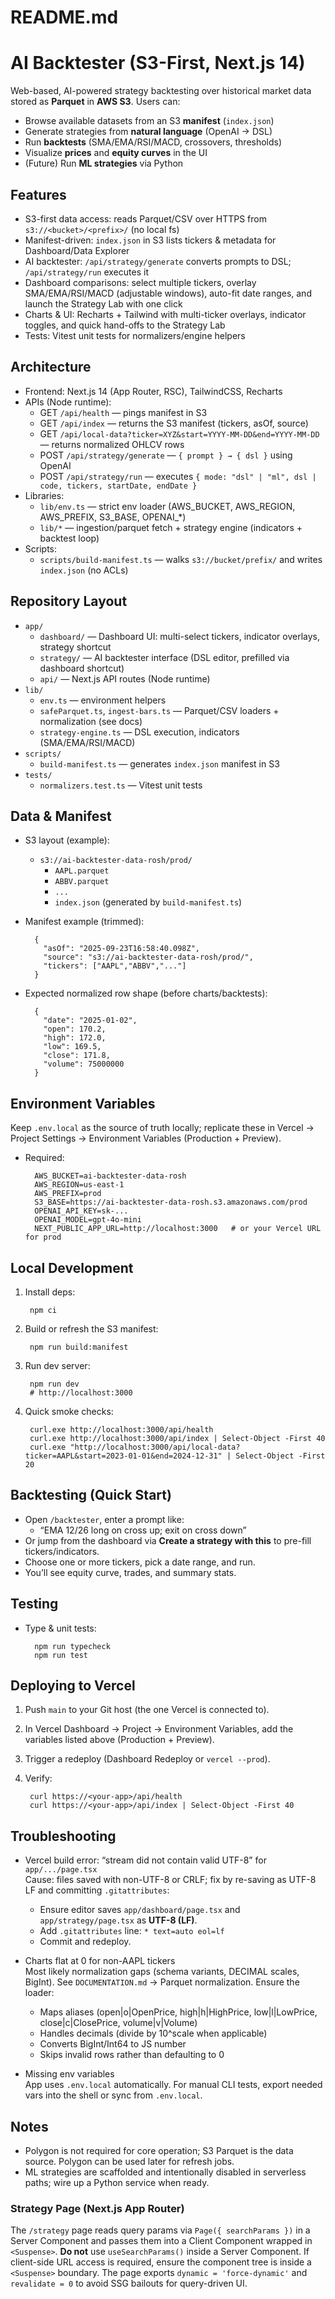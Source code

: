 # README.md

# AI Backtester (S3-First, Next.js 14)

Web-based, AI-powered strategy backtesting over historical market data stored as **Parquet** in **AWS S3**. Users can:
- Browse available datasets from an S3 **manifest** (`index.json`)
- Generate strategies from **natural language** (OpenAI → DSL)
- Run **backtests** (SMA/EMA/RSI/MACD, crossovers, thresholds)
- Visualize **prices** and **equity curves** in the UI
- (Future) Run **ML strategies** via Python

## Features

- S3-first data access: reads Parquet/CSV over HTTPS from `s3://<bucket>/<prefix>/` (no local fs)
- Manifest-driven: `index.json` in S3 lists tickers & metadata for Dashboard/Data Explorer
- AI backtester: `/api/strategy/generate` converts prompts to DSL; `/api/strategy/run` executes it
- Dashboard comparisons: select multiple tickers, overlay SMA/EMA/RSI/MACD (adjustable windows), auto-fit date ranges, and launch the Strategy Lab with one click
- Charts & UI: Recharts + Tailwind with multi-ticker overlays, indicator toggles, and quick hand-offs to the Strategy Lab
- Tests: Vitest unit tests for normalizers/engine helpers

## Architecture

- Frontend: Next.js 14 (App Router, RSC), TailwindCSS, Recharts
- APIs (Node runtime):
    - GET `/api/health` — pings manifest in S3
    - GET `/api/index` — returns the S3 manifest (tickers, asOf, source)
    - GET `/api/local-data?ticker=XYZ&start=YYYY-MM-DD&end=YYYY-MM-DD` — returns normalized OHLCV rows
    - POST `/api/strategy/generate` — `{ prompt } → { dsl }` using OpenAI
    - POST `/api/strategy/run` — executes `{ mode: "dsl" | "ml", dsl | code, tickers, startDate, endDate }`
- Libraries:
    - `lib/env.ts` — strict env loader (AWS_BUCKET, AWS_REGION, AWS_PREFIX, S3_BASE, OPENAI_*)
    - `lib/*` — ingestion/parquet fetch + strategy engine (indicators + backtest loop)
- Scripts:
    - `scripts/build-manifest.ts` — walks `s3://bucket/prefix/` and writes `index.json` (no ACLs)

## Repository Layout

- `app/`
    - `dashboard/` — Dashboard UI: multi-select tickers, indicator overlays, strategy shortcut
    - `strategy/` — AI backtester interface (DSL editor, prefilled via dashboard shortcut)
    - `api/` — Next.js API routes (Node runtime)
- `lib/`
    - `env.ts` — environment helpers
    - `safeParquet.ts`, `ingest-bars.ts` — Parquet/CSV loaders + normalization (see docs)
    - `strategy-engine.ts` — DSL execution, indicators (SMA/EMA/RSI/MACD)
- `scripts/`
    - `build-manifest.ts` — generates `index.json` manifest in S3
- `tests/`
    - `normalizers.test.ts` — Vitest unit tests

## Data & Manifest

- S3 layout (example):
    - `s3://ai-backtester-data-rosh/prod/`
        - `AAPL.parquet`
        - `ABBV.parquet`
        - `...`
        - `index.json`  (generated by `build-manifest.ts`)

- Manifest example (trimmed):

        {
          "asOf": "2025-09-23T16:58:40.098Z",
          "source": "s3://ai-backtester-data-rosh/prod/",
          "tickers": ["AAPL","ABBV","..."]
        }

- Expected normalized row shape (before charts/backtests):

        {
          "date": "2025-01-02",
          "open": 170.2,
          "high": 172.0,
          "low": 169.5,
          "close": 171.8,
          "volume": 75000000
        }

## Environment Variables

Keep `.env.local` as the source of truth locally; replicate these in Vercel → Project Settings → Environment Variables (Production + Preview).

- Required:

        AWS_BUCKET=ai-backtester-data-rosh
        AWS_REGION=us-east-1
        AWS_PREFIX=prod
        S3_BASE=https://ai-backtester-data-rosh.s3.amazonaws.com/prod
        OPENAI_API_KEY=sk-...
        OPENAI_MODEL=gpt-4o-mini
        NEXT_PUBLIC_APP_URL=http://localhost:3000   # or your Vercel URL for prod

## Local Development

1) Install deps:

        npm ci

2) Build or refresh the S3 manifest:

        npm run build:manifest

3) Run dev server:

        npm run dev
        # http://localhost:3000

4) Quick smoke checks:

        curl.exe http://localhost:3000/api/health
        curl.exe http://localhost:3000/api/index | Select-Object -First 40
        curl.exe "http://localhost:3000/api/local-data?ticker=AAPL&start=2023-01-01&end=2024-12-31" | Select-Object -First 20

## Backtesting (Quick Start)

- Open `/backtester`, enter a prompt like:
    - “EMA 12/26 long on cross up; exit on cross down”
- Or jump from the dashboard via **Create a strategy with this** to pre-fill tickers/indicators.
- Choose one or more tickers, pick a date range, and run.
- You’ll see equity curve, trades, and summary stats.

## Testing

- Type & unit tests:

        npm run typecheck
        npm run test

## Deploying to Vercel

1) Push `main` to your Git host (the one Vercel is connected to).
2) In Vercel Dashboard → Project → Environment Variables, add the variables listed above (Production + Preview).
3) Trigger a redeploy (Dashboard Redeploy or `vercel --prod`).
4) Verify:

        curl https://<your-app>/api/health
        curl https://<your-app>/api/index | Select-Object -First 40

## Troubleshooting

- Vercel build error: “stream did not contain valid UTF-8” for `app/.../page.tsx`  
  Cause: files saved with non-UTF-8 or CRLF; fix by re-saving as UTF-8 LF and committing `.gitattributes`:
    - Ensure editor saves `app/dashboard/page.tsx` and `app/strategy/page.tsx` as **UTF-8 (LF)**.
    - Add `.gitattributes` line: `* text=auto eol=lf`
    - Commit and redeploy.

- Charts flat at 0 for non-AAPL tickers  
  Most likely normalization gaps (schema variants, DECIMAL scales, BigInt). See `DOCUMENTATION.md` → Parquet normalization. Ensure the loader:
    - Maps aliases (open|o|OpenPrice, high|h|HighPrice, low|l|LowPrice, close|c|ClosePrice, volume|v|Volume)
    - Handles decimals (divide by 10^scale when applicable)
    - Converts BigInt/Int64 to JS number
    - Skips invalid rows rather than defaulting to 0

- Missing env variables  
  App uses `.env.local` automatically. For manual CLI tests, export needed vars into the shell or sync from `.env.local`.

## Notes

- Polygon is not required for core operation; S3 Parquet is the data source. Polygon can be used later for refresh jobs.
- ML strategies are scaffolded and intentionally disabled in serverless paths; wire up a Python service when ready.

### Strategy Page (Next.js App Router)
The `/strategy` page reads query params via `Page({ searchParams })` in a Server Component and passes them into a Client Component wrapped in `<Suspense>`.
**Do not** use `useSearchParams()` inside a Server Component. If client-side URL access is required, ensure the component tree is inside a `<Suspense>` boundary.
The page exports `dynamic = 'force-dynamic'` and `revalidate = 0` to avoid SSG bailouts for query-driven UI.
